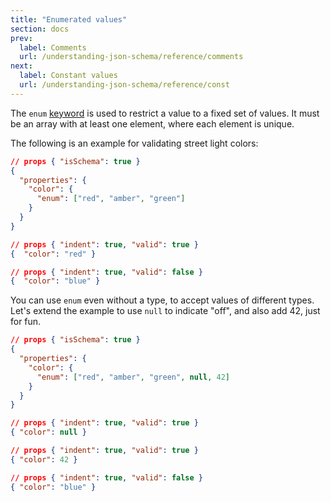 ```yaml
---
title: "Enumerated values"
section: docs
prev: 
  label: Comments
  url: /understanding-json-schema/reference/comments
next: 
  label: Constant values
  url: /understanding-json-schema/reference/const
---
```


The `enum` [keyword](../../learn/glossary#keyword) is used to restrict a value to a fixed set of values.
It must be an array with at least one element, where each element is
unique.

The following is an example for validating street light colors:

```json
// props { "isSchema": true }
{
  "properties": {
    "color": {
      "enum": ["red", "amber", "green"]
    }
  }
}
```
```json
// props { "indent": true, "valid": true }
{  "color": "red" }
```

```json
// props { "indent": true, "valid": false }
{  "color": "blue" }
```

You can use `enum` even without a type, to accept values of different
types. Let\'s extend the example to use `null` to indicate \"off\", and
also add 42, just for fun.

```json
// props { "isSchema": true }
{
  "properties": {
    "color": {
      "enum": ["red", "amber", "green", null, 42]
    }
  }
}
```

```json
// props { "indent": true, "valid": true }
{ "color": null }
```

```json
// props { "indent": true, "valid": true }
{ "color": 42 }
```

```json
// props { "indent": true, "valid": false }
{ "color": "blue" }
```